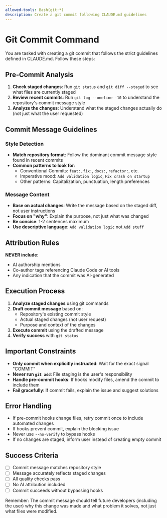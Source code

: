 ```yaml
---
allowed-tools: Bash(git:*)
description: Create a git commit following CLAUDE.md guidelines
---
```


# Git Commit Command

You are tasked with creating a git commit that follows the strict guidelines defined in CLAUDE.md. Follow these steps:

## Pre-Commit Analysis

1. **Check staged changes**: Run `git status` and `git diff --staged` to see what files are currently staged
2. **Review recent commits**: Run `git log --oneline -10` to understand the repository's commit message style
3. **Analyze the changes**: Understand what the staged changes actually do (not just what the user requested)

## Commit Message Guidelines

### Style Detection
- **Match repository format**: Follow the dominant commit message style found in recent commits
- **Common patterns to look for**:
  - Conventional Commits: `feat:`, `fix:`, `docs:`, `refactor:`, etc.
  - Imperative mood: `Add validation logic`, `Fix crash on startup`
  - Other patterns: Capitalization, punctuation, length preferences

### Message Content
- **Base on actual changes**: Write the message based on the staged diff, not user instructions
- **Focus on "why"**: Explain the purpose, not just what was changed
- **Be concise**: 1-2 sentences maximum
- **Use descriptive language**: `Add validation logic` not `Add stuff`

## Attribution Rules

**NEVER include**:
- AI authorship mentions
- Co-author tags referencing Claude Code or AI tools
- Any indication that the commit was AI-generated

## Execution Process

1. **Analyze staged changes** using git commands
2. **Draft commit message** based on:
   - Repository's existing commit style
   - Actual staged changes (not user request)
   - Purpose and context of the changes
3. **Execute commit** using the drafted message
4. **Verify success** with `git status`

## Important Constraints

- **Only commit when explicitly instructed**: Wait for the exact signal "COMMIT"
- **Never run `git add`**: File staging is the user's responsibility
- **Handle pre-commit hooks**: If hooks modify files, amend the commit to include them
- **Fail gracefully**: If commit fails, explain the issue and suggest solutions

## Error Handling

- If pre-commit hooks change files, retry commit once to include automated changes
- If hooks prevent commit, explain the blocking issue
- Never use `--no-verify` to bypass hooks
- If no changes are staged, inform user instead of creating empty commit

## Success Criteria

- [ ] Commit message matches repository style
- [ ] Message accurately reflects staged changes
- [ ] All quality checks pass
- [ ] No AI attribution included
- [ ] Commit succeeds without bypassing hooks

Remember: The commit message should tell future developers (including the user) why this change was made and what problem it solves, not just what files were modified.
